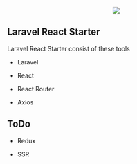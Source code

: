 <p align="center">
<img src="https://i.imgur.com/TyMGdZC.png" />
</p>

## Laravel React Starter

Laravel React Starter consist of these tools

-   Laravel

-   React

-   React Router

-   Axios

## ToDo

-   Redux

-   SSR

